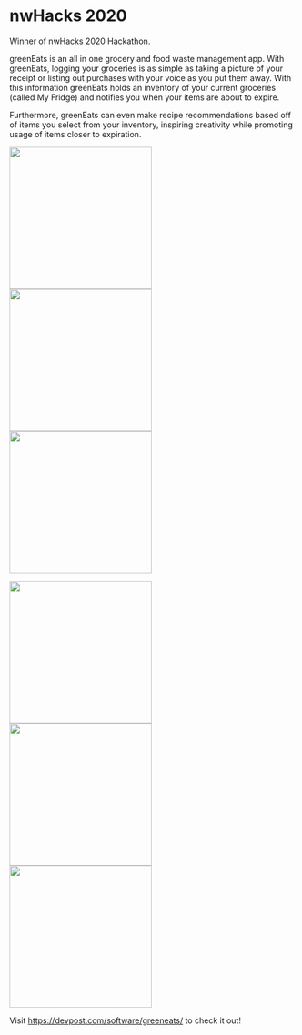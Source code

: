 # nwHacks 2020
Winner of nwHacks 2020 Hackathon.

greenEats is an all in one grocery and food waste management app. With greenEats, logging your groceries is as simple as taking a picture of your receipt or listing out purchases with your voice as you put them away. With this information greenEats holds an inventory of your current groceries (called My Fridge) and notifies you when your items are about to expire. 

Furthermore, greenEats can even make recipe recommendations based off of items you select from your inventory, inspiring creativity while promoting usage of items closer to expiration.

<p float="left">
  <img src="https://challengepost-s3-challengepost.netdna-ssl.com/photos/production/software_photos/000/909/198/datas/original.png"  style="margin-right:10px" width="250" />
  <img src="https://challengepost-s3-challengepost.netdna-ssl.com/photos/production/software_photos/000/909/200/datas/gallery.jpg"  style="margin-right:10px" width="250" /> 
  <img src="https://challengepost-s3-challengepost.netdna-ssl.com/photos/production/software_photos/000/909/197/datas/gallery.jpg"  style="margin-right:10px" width="250" />
  
</p>
<p float="left">
 <img src="https://challengepost-s3-challengepost.netdna-ssl.com/photos/production/software_photos/000/909/257/datas/gallery.jpg" 
      style="margin-right:10px" width="250" /> 
  <img src="https://challengepost-s3-challengepost.netdna-ssl.com/photos/production/software_photos/000/909/199/datas/gallery.jpg" 
       style="margin-right:10px" width="250" />
  <img src="https://challengepost-s3-challengepost.netdna-ssl.com/photos/production/software_photos/000/909/294/datas/gallery.jpg" style="margin-right:10px" width="250" />
  </p>


Visit https://devpost.com/software/greeneats/ to check it out!
